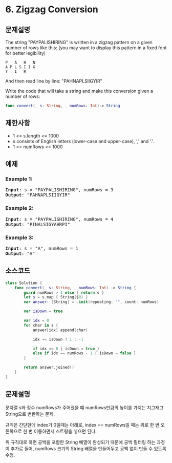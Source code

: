 # 6. Zigzag Conversion

## 문제설명
The string "PAYPALISHIRING" is written in a zigzag pattern on a given number of rows like this: (you may want to display this pattern in a fixed font for better legibility)

```
P   A   H   N
A P L S I I G
Y   I   R
````

And then read line by line: "PAHNAPLSIIGYIR"

Write the code that will take a string and make this conversion given a number of rows:
```Swift
func convert(_ s: String, _ numRows: Int)-> String
```

## 제한사항
- 1 <= s.length <= 1000
- s consists of English letters (lower-case and upper-case), ',' and '.'.
- 1 <= numRows <= 1000

## 예제
### Example 1:
<pre>
<b>Input</b>: s = "PAYPALISHIRING", numRows = 3
<b>Output</b>: "PAHNAPLSIIGYIR"
</pre>

### Example 2:
<pre>
<b>Input</b>: s = "PAYPALISHIRING", numRows = 4
<b>Output</b>: "PINALSIGYAHRPI"
</pre>

### Example 3:
<pre>
<b>Input</b>: s = "A", numRows = 1
<b>Output</b>: "A"
</pre>

## 소스코드
```Swift
class Solution {
    func convert(_ s: String, _ numRows: Int) -> String {
        guard numRows > 1 else { return s }
        let s = s.map { String($0) }
        var answer: [String] = .init(repeating: "", count: numRows)

        var isDown = true

        var idx = 0
        for char in s {
            answer[idx].append(char)

            idx += isDown ? 1 : -1

            if idx == 0 { isDown = true }
            else if idx == numRows - 1 { isDown = false }
        }

        return answer.joined()
    }
}
```

## 문제설명
문자열 s와 정수 numRows가 주어졌을 떄 numRows만큼의 높이를 가지는 지그재그 String으로 변환하는 문제.

규칙은 간단한데 index가 0일때는 아래로, index == numRows일 때는 위로 한 번 오른쪽으로 한 번 이동하면서 스트링을 넣으면 된다.

위 규칙대로 하면 공백을 포함한 String 배열이 완성되기 때문에 공백 필터링 하는 과정이 추가로 들어, numRows 크기의 String 배열을 만들어두고 공백 없이 만들 수 있도록 수정.